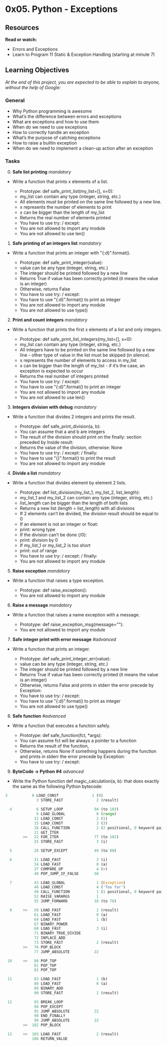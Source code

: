 # 0x05. Python - Exceptions

## Resources
**Read or watch:**
- Errors and Exceptions
- Learn to Program 11 Static & Exception Handling (starting at minute 7)

## Learning Objectives
*At the end of this project, you are expected to be able to explain to anyone, without the help of Google:*

### General
- Why Python programming is awesome
- What’s the difference between errors and exceptions
- What are exceptions and how to use them
- When do we need to use exceptions
- How to correctly handle an exception
- What’s the purpose of catching exceptions
- How to raise a builtin exception
- When do we need to implement a clean-up action after an exception

### Tasks
0. **Safe list printing**
*mandatory*
- Write a function that prints x elements of a list.

  - Prototype: def safe_print_list(my_list=[], x=0):<br>
  - my_list can contain any type (integer, string, etc.)<br>
  - All elements must be printed on the same line followed by a new line.<br>
  - x represents the number of elements to print<br>
  - x can be bigger than the length of my_list<br>
  - Returns the real number of elements printed<br>
  - You have to use try: / except:<br>
  - You are not allowed to import any module<br>
  - You are not allowed to use len()

1. **Safe printing of an integers list**
*mandatory*
- Write a function that prints an integer with "{:d}".format().

  - Prototype: def safe_print_integer(value):
  - value can be any type (integer, string, etc.)
  - The integer should be printed followed by a new line
  - Returns True if value has been correctly printed (it  means the value is an integer)
  - Otherwise, returns False
  - You have to use try: / except:
  - You have to use "{:d}".format() to print as integer
  - You are not allowed to import any module
  - You are not allowed to use type()

2. **Print and count integers**
*mandatory*
- Write a function that prints the first x elements of a list and only integers.

  - Prototype: def safe_print_list_integers(my_list=[], x=0):
  - my_list can contain any type (integer, string, etc.)
  - All integers have to be printed on the same line followed by a new line - other type of value in the list must be skipped (in silence).
  - x represents the number of elements to access in my_list
  - x can be bigger than the length of my_list - if it’s the case, an exception is expected to occur
  - Returns the real number of integers printed
  - You have to use try: / except:
  - You have to use "{:d}".format() to print an integer
  - You are not allowed to import any module
  - You are not allowed to use len()

3. **Integers division with debug**
*mandatory*
- Write a function that divides 2 integers and prints the result.

  - Prototype: def safe_print_division(a, b):
  - You can assume that a and b are integers
  - The result of the division should print on the finally: section preceded by Inside result:
  - Returns the value of the division, otherwise: None
  - You have to use try: / except: / finally:
  - You have to use "{}".format() to print the result
  - You are not allowed to import any module

4. **Divide a list**
*mandatory*
- Write a function that divides element by element 2 lists.

  - Prototype: def list_division(my_list_1, my_list_2, list_length):
  - my_list_1 and my_list_2 can contain any type (integer, string, etc.)
  - list_length can be bigger than the length of both lists
  - Returns a new list (length = list_length) with all divisions
  - If 2 elements can’t be divided, the division result should be equal to 0
  - If an element is not an integer or float:
  - print: wrong type
  - If the division can’t be done (/0):
  - print: division by 0
  - If my_list_1 or my_list_2 is too short
  - print: out of range
  - You have to use try: / except: / finally:
  - You are not allowed to import any module

5. **Raise exception**
*mandatory*
- Write a function that raises a type exception.

  - Prototype: def raise_exception():
  - You are not allowed to import any module

6. **Raise a message**
*mandatory*
- Write a function that raises a name exception with a message.

  - Prototype: def raise_exception_msg(message=""):
  - You are not allowed to import any module

7. **Safe integer print with error message**
*#advanced*
- Write a function that prints an integer.

  - Prototype: def safe_print_integer_err(value):
  - value can be any type (integer, string, etc.)
  - The integer should be printed followed by a new line
  - Returns True if value has been correctly printed (it means the value is an integer)
  - Otherwise, returns False and prints in stderr the error precede by Exception:
  - You have to use try: / except:
  - You have to use "{:d}".format() to print as integer
  - You are not allowed to use type()

8. **Safe function**
*#advanced*
- Write a function that executes a function safely.

  - Prototype: def safe_function(fct, *args):
  - You can assume fct will be always a pointer to a function
  - Returns the result of the function,
  - Otherwise, returns None if something happens during the function and prints in stderr the error precede by Exception:
  - You have to use try: / except:

9. **ByteCode -> Python #4**
*advanced*
- Write the Python function def magic_calculation(a, b): that does exactly the same as the following Python bytecode:
```Python
3           0 LOAD_CONST               1 (0)
              3 STORE_FAST               2 (result)

  4           6 SETUP_LOOP              94 (to 103)
              9 LOAD_GLOBAL              0 (range)
             12 LOAD_CONST               2 (1)
             15 LOAD_CONST               3 (3)
             18 CALL_FUNCTION            2 (2 positional, 0 keyword pair)
             21 GET_ITER
        >>   22 FOR_ITER                77 (to 102)
             25 STORE_FAST               3 (i)

  5          28 SETUP_EXCEPT            49 (to 80)

  6          31 LOAD_FAST                3 (i)
             34 LOAD_FAST                0 (a)
             37 COMPARE_OP               4 (>)
             40 POP_JUMP_IF_FALSE       58

  7          43 LOAD_GLOBAL              1 (Exception)
             46 LOAD_CONST               4 ('Too far')
             49 CALL_FUNCTION            1 (1 positional, 0 keyword pair)
             52 RAISE_VARARGS            1
             55 JUMP_FORWARD            18 (to 76)

  9     >>   58 LOAD_FAST                2 (result)
             61 LOAD_FAST                0 (a)
             64 LOAD_FAST                1 (b)
             67 BINARY_POWER
             68 LOAD_FAST                3 (i)
             71 BINARY_TRUE_DIVIDE
             72 INPLACE_ADD
             73 STORE_FAST               2 (result)
        >>   76 POP_BLOCK
             77 JUMP_ABSOLUTE           22

 10     >>   80 POP_TOP
             81 POP_TOP
             82 POP_TOP

 11          83 LOAD_FAST                1 (b)
             86 LOAD_FAST                0 (a)
             89 BINARY_ADD
             90 STORE_FAST               2 (result)

 12          93 BREAK_LOOP
             94 POP_EXCEPT
             95 JUMP_ABSOLUTE           22
             98 END_FINALLY
             99 JUMP_ABSOLUTE           22
        >>  102 POP_BLOCK

 13     >>  103 LOAD_FAST                2 (result)
            106 RETURN_VALUE
```